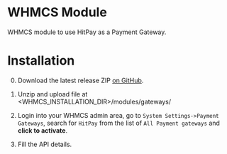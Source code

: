 # WHMCS Module

WHMCS module to use HitPay as a Payment Gateway.

# Installation

0. Download the latest release ZIP [on GitHub](https://github.com/hit-pay/WHCMS-extension/releases).

1. Unzip and upload file at <WHMCS_INSTALLATION_DIR>/modules/gateways/

2. Login into your WHMCS admin area, go to `System Settings->Payment Gateways`, search for `HitPay` from the list of `All Payment gateways` and **click to activate**.

3. Fill the API details.